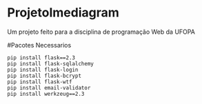 # ProjetoImediagram
Um projeto feito para a disciplina de programação Web da UFOPA

#Pacotes Necessarios

````
pip install flask==2.3
pip install flask-sqlalchemy
pip install flask-login
pip install flask-bcrypt
pip install flask-wtf
pip install email-validator
pip install werkzeug==2.3
````


